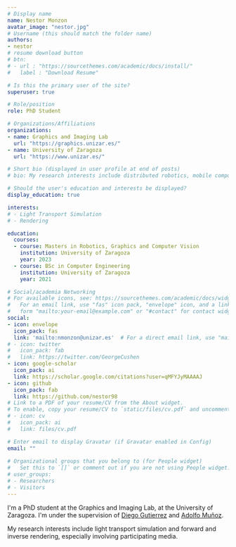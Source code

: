 ```yaml
---
# Display name
name: Nestor Monzon
avatar_image: "nestor.jpg"
# Username (this should match the folder name)
authors:
- nestor
# resume download button
# btn:
# - url : "https://sourcethemes.com/academic/docs/install/"
#   label : "Download Resume"

# Is this the primary user of the site?
superuser: true

# Role/position
role: PhD Student

# Organizations/Affiliations
organizations:
- name: Graphics and Imaging Lab
  url: "https://graphics.unizar.es/"
- name: University of Zaragoza
  url: "https://www.unizar.es/"

# Short bio (displayed in user profile at end of posts)
# bio: My research interests include distributed robotics, mobile computing and programmable matter.

# Should the user's education and interests be displayed?
display_education: true

interests:
# - Light Transport Simulation
# - Rendering

education:
  courses:
  - course: Masters in Robotics, Graphics and Computer Vision
    institution: University of Zaragoza
    year: 2023
  - course: BSc in Computer Engineering 
    institution: University of Zaragoza
    year: 2021

# Social/academia Networking
# For available icons, see: https://sourcethemes.com/academic/docs/widgets/#icons
#   For an email link, use "fas" icon pack, "envelope" icon, and a link in the
#   form "mailto:your-email@example.com" or "#contact" for contact widget.
social:
- icon: envelope
  icon_pack: fas
  link: 'mailto:nmonzon@unizar.es'  # For a direct email link, use "mailto:test@example.org".
# - icon: twitter
#   icon_pack: fab
#   link: https://twitter.com/GeorgeCushen
- icon: google-scholar
  icon_pack: ai
  link: https://scholar.google.com/citations?user=qMFYJyMAAAAJ
- icon: github
  icon_pack: fab
  link: https://github.com/nestor98
# Link to a PDF of your resume/CV from the About widget.
# To enable, copy your resume/CV to `static/files/cv.pdf` and uncomment the lines below.  
# - icon: cv
#   icon_pack: ai
#   link: files/cv.pdf

# Enter email to display Gravatar (if Gravatar enabled in Config)
email: ""
  
# Organizational groups that you belong to (for People widget)
#   Set this to `[]` or comment out if you are not using People widget.  
# user_groups:
# - Researchers
# - Visitors
---
```


I'm a PhD student at the Graphics and Imaging Lab, at the University of Zaragoza. I'm under the supervision of [Diego Gutierrez](http://giga.cps.unizar.es/~diegog/) and [Adolfo Muñoz](https://webdiis.unizar.es/~amunoz). 

My research interests include light transport simulation and forward and inverse rendering, especially involving participating media.
